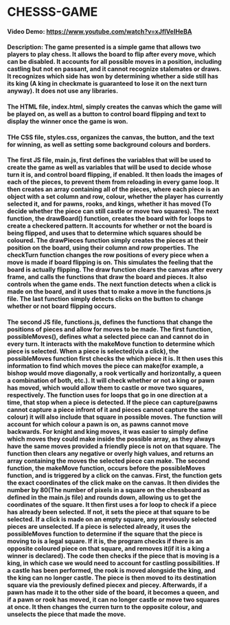 # CHESSS-GAME
#### Video Demo:  <https://www.youtube.com/watch?v=xJflVeIHeBA>
#### Description: The game presented is a simple game that allows two players to play chess. It allows the board to flip after every move, which can be disabled. It accounts for all possible moves in a position, including castling but not en passant, and it cannot recognize stalemates or draws. It recognizes which side has won by determining whether a side still has its king (A king in checkmate is guaranteed to lose it on the next turn anyway). It does not use any libraries.

#### The HTML file, index.html, simply creates the canvas which the game will be played on, as well as a button to control board flipping and text to display the winner once the game is won.

#### THe CSS file, styles.css, organizes the canvas, the button, and the text for winning, as well as setting some background colours and borders.

#### The first JS file, main.js, first defines the variables that will be used to create the game as well as variables that will be used to decide whose turn it is, and control board flipping, if enabled. It then loads the images of each of the pieces, to prevent them from reloading in every game loop. It then creates an array containing all of the pieces, where each piece is an object with a set column and row, colour, whether the player has currently selected it, and for pawns, rooks, and kings, whether it has moved (To decide whether the piece can still castle or move two squares). The next function, the drawBoard() function, creates the board with for loops to create a checkered pattern. It accounts for whether or not the board is being flipped, and uses that to determine which squares should be coloured. The drawPieces function simply creates the pieces at their position on the board, using their column and row properties. The checkTurn function changes the row positions of every piece when a move is made if board flipping is on. This simulates the feeling that the board is actually flipping. The draw function clears the canvas after every frame, and calls the functions that draw the board and pieces. It also controls when the game ends. The next function detects when a click is made on the board, and it uses that to make a move in the functions.js file. The last function simply detects clicks on the button to change whether or not board flipping occurs.

#### The second JS file, functions.js, defines the functions that change the positions of pieces and allow for moves to be made. The first function, possibleMoves(), defines what a selected piece can and cannot do in every turn. It interacts with the makeMove function to determine which piece is selected. When a piece is selected(via a click), the possibleMoves function first checks the which piece it is. It then uses this information to find which moves the piece can make(for example, a bishop would move diagonally, a rook vertically and horizontally, a queen a combination of both, etc.). It will check whether or not a king or pawn has moved, which would allow them to castle or move two squares, respectively. The function uses for loops that go in one direction at a time, that stop when a piece is detected. If the piece can capture(pawns cannot capture a piece infront of it and pieces cannot capture the same colour) it will also include that square in possible moves. The function will account for which colour a pawn is on, as pawns cannot move backwards. For knight and king moves, it was easier to simply define which moves they could make inside the possible array, as they always have the same moves provided a friendly piece is not on that square. The function then clears any negative or overly high values, and returns an array containing the moves the selected piece can make. The second function, the makeMove function, occurs before the possibleMoves function, and is triggered by a click on the canvas. First, the function gets the exact coordinates of the click make on the canvas. It then divides the number by 80(The number of pixels in a square on the chessboard as defined in the main.js file) and rounds down, allowing us to get the coordinates of the square. It then first uses a for loop to check if a piece has already been selected. If not, it sets the piece at that square to be selected. If a click is made on an empty square, any previously selected pieces are unselected. If a piece is selected already, it uses the possibleMoves function to determine if the square that the piece is moving to is a legal square. If it is, the program checks if there is an opposite coloured piece on that square, and removes it(if it is a king a winner is declared). The code then checks if the piece that is moving is a king, in which case we would need to account for castling possibilities. If a castle has been performed, the rook is moved alongside the king, and the king can no longer castle. The piece is then moved to its destination square via the previously defined piecex and piecey. Afterwards, if a pawn has made it to the other side of the board, it becomes a queen, and if a pawn or rook has moved, it can no longer castle or move two squares at once. It then changes the curren turn to the opposite colour, and unselects the piece that made the move.